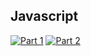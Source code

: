 ## Javascript
[![Part 1](https://img.shields.io/badge/Part%201-370.076ms-informational)](https://adventofcode.com/2022/)
[![Part 2](https://img.shields.io/badge/Part%201-0.252ms-informational)](https://adventofcode.com/2022/)
